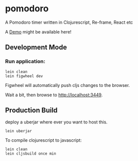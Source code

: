 # pomodoro

A Pomodoro timer written in Clojurescript, Re-frame, React etc

A [Demo](https://shielded-falls-51511.herokuapp.com/) might be available here!

## Development Mode

### Run application:

```
lein clean
lein figwheel dev
```

Figwheel will automatically push cljs changes to the browser.

Wait a bit, then browse to [http://localhost:3449](http://localhost:3449).

## Production Build

deploy a uberjar where ever you want to host this.

```
lein uberjar
```

To compile clojurescript to javascript:

```
lein clean
lein cljsbuild once min
```
